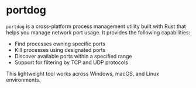 # portdog

`portdog` is a cross-platform process management utility built with Rust that helps you manage network port usage. It provides the following capabilities:

- Find processes owning specific ports
- Kill processes using designated ports
- Discover available ports within a specified range
- Support for filtering by TCP and UDP protocols

This lightweight tool works across Windows, macOS, and Linux environments.

